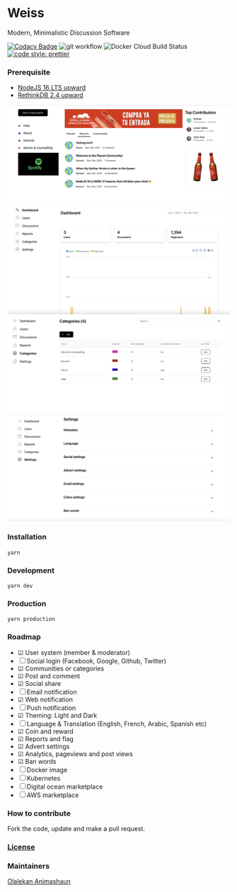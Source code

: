 # Weiss

Modern, Minimalistic Discussion Software

[![Codacy Badge](https://app.codacy.com/project/badge/Grade/b434e4594827418681e9fbe21566b45e)](https://www.codacy.com/gh/weissthorn/weiss/dashboard?utm_source=github.com&utm_medium=referral&utm_content=weissthorn/weiss&utm_campaign=Badge_Grade)
![git workflow](https://github.com/weissthorn/weiss/actions/workflows/main.yml/badge.svg?branch=main)
![Docker Cloud Build Status](https://img.shields.io/docker/cloud/build/kimolalekan/weiss)
[![code style: prettier](https://img.shields.io/badge/code_style-prettier-ff69b4.svg?style=flat-square)](https://github.com/prettier/prettier)

### Prerequisite

- [NodeJS 16 LTS upward](https://github.com/nvm-sh/nvm/blob/master/README.md)
- [RethinkDB 2.4 upward](https://rethinkdb.com/docs/install/)

![image5](./public/screenshots/5.png)
![image1](./public/screenshots/1.png)
![image2](./public//screenshots/2.png)
![image3](./public//screenshots/3.png)

### Installation

```
yarn
```

### Development

```
yarn dev
```

### Production

```
yarn production
```

### Roadmap

- &#x2611; User system (member & moderator)
- &#x2610; Social login (Facebook, Google, Github, Twitter)
- &#x2611; Communities or categories
- &#x2611; Post and comment
- &#x2611; Social share
- &#x2610; Email notification
- &#x2611; Web notification
- &#x2610; Push notification
- &#x2611; Theming: Light and Dark
- &#x2610; Language & Translation (English, French, Arabic, Spanish etc)
- &#x2611; Coin and reward
- &#x2611; Reports and flag
- &#x2611; Advert settings
- &#x2611; Analytics, pageviews and post views
- &#x2611; Ban words
- &#x2610; Docker image
- &#x2610; Kubernetes
- &#x2610; Digital ocean marketplace
- &#x2610; AWS marketplace

### How to contribute

Fork the code, update and make a pull request.

### [License](LICENSE)

### Maintainers

[Olalekan Animashaun](https://github.com/kimolalekan)
